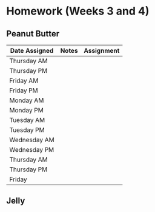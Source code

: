 # Homework (Weeks 3 and 4)

## Peanut Butter
| Date Assigned | Notes                          | Assignment |
|---------------|--------------------------------|------------|
| Thursday AM   |                                |            |
| Thursday PM   |                                |            |
| Friday AM     |                                |            |
| Friday PM     |                                |            |
| Monday AM     |                                |            |
| Monday PM     |                                |            |
| Tuesday AM    |                                |            |
| Tuesday PM    |                                |            |
| Wednesday AM  |                                |            |
| Wednesday PM  |                                |            |
| Thursday  AM  |                                |            |
| Thursday  PM  |                                |            |
| Friday        |                                |            |

## Jelly
